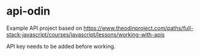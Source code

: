 # api-odin

Example API project based on https://www.theodinproject.com/paths/full-stack-javascript/courses/javascript/lessons/working-with-apis

API key needs to be added before working. 